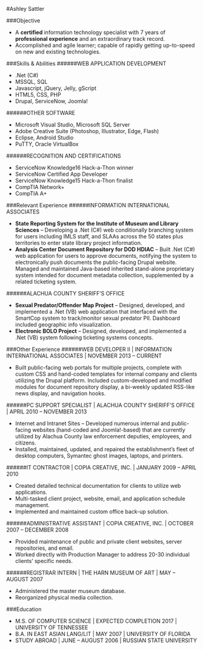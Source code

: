 #Ashley Sattler

###Objective
- A **certified** information technology specialist with 7 years of **professional experience** and an
extraordinary track record.
- Accomplished and agile learner; capable of rapidly getting up-to-speed on new and existing technologies.

###Skills & Abilities
######WEB APPLICATION DEVELOPMENT
- .Net (C#)
- MSSQL, SQL
- Javascript, jQuery, Jelly, gScript
- HTML5, CSS, PHP
- Drupal, ServiceNow, Joomla!

######OTHER SOFTWARE
- Microsoft Visual Studio, Microsoft SQL Server
- Adobe Creative Suite (Photoshop, Illustrator, Edge, Flash)
- Eclipse, Android Studio
- PuTTY, Oracle VirtualBox

######RECOGNITION AND CERTIFICATIONS
- ServiceNow Knowledge16 Hack-a-Thon winner
- ServiceNow Certified App Developer
- ServiceNow Knowledge15 Hack-a-Thon finalist
- CompTIA Network+
- CompTIA A+

###Relevant Experience
######INFORMATION INTERNATIONAL ASSOCIATES
- **State Reporting System for the Institute of Museum and Library Sciences** – Developing a .Net (C#) web
conditionally branching system for users including IMLS staff, and SLAAs across the 50 states plus
territories to enter state library project information.
- **Analysis Center Document Repository for DOD HDIAC** – Built .Net (C#) web application for users to
approve documents, notifying the system to electronically push documents the public-facing Drupal
website. Managed and maintained Java-based inherited stand-alone proprietary system intended for
document metadata collection, supplemented by a related ticketing system.

######ALACHUA COUNTY SHERIFF’S OFFICE
- **Sexual Predator/Offender Map Project** – Designed, developed, and implemented a .Net (VB) web
application that interfaced with the SmartCop system to track/monitor sexual predator PII. Dashboard
included geographic info visualization.
- **Electronic BOLO Project** – Designed, developed, and implemented a .Net (VB) system following ticketing
systems concepts.

###Other Experience
######WEB DEVELOPER II | INFORMATION INTERNATIONAL ASSOCIATES | NOVEMBER 2013 – CURRENT
- Built public-facing web portals for multiple projects, complete with custom CSS and hand-coded templates
for internal company and clients utilizing the Drupal platform. Included custom-developed and modified
modules for document repository display, a bi-weekly updated RSS-like news display, and navigation hooks.

######PC SUPPORT SPECIALIST | ALACHUA COUNTY SHERIFF’S OFFICE | APRIL 2010 – NOVEMBER 2013
- Internet and Intranet Sites – Developed numerous internal and public-facing websites (hand-coded and
Joomla!-based) that are currently utilized by Alachua County law enforcement deputies, employees, and
citizens.
- Installed, maintained, updated, and repaired the establishment’s fleet of desktop computers, Symantec
ghost images, laptops, and printers.

######IT CONTRACTOR | COPIA CREATIVE, INC. | JANUARY 2009 – APRIL 2010
- Created detailed technical documentation for clients to utilize web applications.
- Multi-tasked client project, website, email, and application schedule management.
- Implemented and maintained custom office back-up solution.

######ADMINISTRATIVE ASSISTANT | COPIA CREATIVE, INC. | OCTOBER 2007 – DECEMBER 2008
- Provided maintenance of public and private client websites, server repositories, and email.
- Worked directly with Production Manager to address 20-30 individual clients’ specific needs.

######REGISTRAR INTERN | THE HARN MUSEUM OF ART | MAY – AUGUST 2007
- Administered the master museum database.
- Reorganized physical media collection.

###Education
- M.S. OF COMPUTER SCIENCE | EXPECTED COMPLETION 2017 | UNIVERSITY OF TENNESSEE
- B.A. IN EAST ASIAN LANG/LIT | MAY 2007 | UNIVERSITY OF FLORIDA
- STUDY ABROAD | JUNE – AUGUST 2006 | RUSSIAN STATE UNIVERSITY
